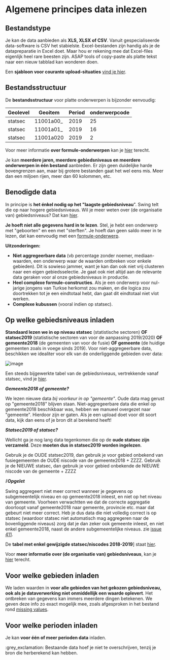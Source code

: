 # Algemene principes data inlezen

## Bestandstype

Je kan de data aanbieden als **XLS, XLSX of CSV**. Vanuit gespecialiseerde data-software is CSV het stabielste. Excel-bestanden zijn handig als je de datapreparatie in Excel doet. Maar hou er rekening mee dat Excel-files eigenlijk heel rare beesten zijn. ASAP tools of copy-paste als platte tekst naar een nieuw tabblad kan wonderen doen.

Een **sjabloon voor courante upload-situaties** [vind je hier](https://github.com/provinciesincijfers/JiveDocumentation/raw/master/04.%20Data%20inlezen/000_voorbeeld_upload.xlsx).

## Bestandsstructuur

De **bestandsstructuur** voor platte onderwerpen is bijzonder eenvoudig:

| Geolevel | Geoitem | Period | onderwerpcode |
| --- | --- | --- | --- |
| statsec | 11001a00\_ | 2019 | 25 |
| statsec | 11001a01\_ | 2019 | 16 |
| statsec | 11001a020 | 2019 | 2 |

Voor meer informatie **over formule-onderwerpen** kan je [hier](https://github.com/provinciesincijfers/JiveDocumentation/blob/master/04.%20Data%20inlezen/Formule-onderwerpen.md) terecht.

Je kan **meerdere jaren, meerdere gebiedsniveaus en meerdere onderwerpen in één bestand** aanbieden. Er zijn geen duidelijke harde bovengrenzen aan, maar bij grotere bestanden gaat het wel eens mis. Meer dan een miljoen rijen, meer dan 60 kolommen, etc.

## Benodigde data

In principe is **het énkel nodig op het &quot;laagste gebiedsniveau**&quot;. Swing telt die op naar hogere gebiedsniveaus. Wil je meer weten over (de organisatie van) gebiedsniveaus? Dat kan [hier](https://github.com/provinciesincijfers/gebiedsniveaus).

**Je hoeft niet alle gegevens hard in te lezen**. Stel, je hebt een onderwerp met &quot;geboorten&quot; en een met &quot;sterften&quot;. Je hoeft dan geen saldo meer in te lezen, dat kan eenvoudig met een [formule-onderwerp](https://github.com/provinciesincijfers/JiveDocumentation/blob/master/04.%20Data%20inlezen/Formule-onderwerpen.md).

**Uitzonderingen:**

- **Niet aggregeerbare data** (vb percentage zonder noemer, mediaan-waarden, een onderwerp waar de waarden ontbreken voor enkele gebieden). Dit is sowieso jammer, want je kan dan ook niet vrij clusteren naar een eigen gebiedsselectie. Je gaat ook niet altijd aan de relevante data geraken voor al onze gebiedsniveaus in productie.
- **Heel complexe formule-constructies**. Als je een onderwerp voor nul-jarige jongens van Turkse herkomst zou maken, en die logica zou doortrekken tot je een eindtotaal hebt, dan gaat dit eindtotaal niet vlot werken.
- **Complexe kubussen** (vooral indien op statsec).

## Op welke gebiedsniveaus inladen

**Standaard lezen we in op niveau statsec** (statistische sectoren) **OF statsec2019** (statistische sectoren van voor de aanpassing 2019/2020) **OF gemeente2018** (de gemeenten van voor de fusie) **OF gemeente** (de huidige gemeenten zoals in voege sinds 2019). Voor niet-aggregeerbare data, beschikken we idealiter voor elk van de onderliggende gebieden over data:

![image](https://user-images.githubusercontent.com/77432663/112810470-59637700-907b-11eb-8679-de865c6e05b4.png)


Een steeds bijgewerkte tabel van de gebiedsniveaus, vertrekkende vanaf statsec, vind je [hier](https://github.com/provinciesincijfers/gebiedsniveaus/tree/master/verzamelbestanden).

***Gemeente2018 of gemeente?***

We lezen nieuwe data *bij voorkeur in op &quot;gemeente&quot;*. Oude data mag gerust op &quot;gemeente2018&quot; blijven staan. Niet-aggregeerbare data die enkel op gemeente2018 beschikbaar was, hebben we manueel overgezet naar &quot;gemeente&quot;. Hierdoor zijn er gaten. Als je een upload doet voor dit soort data, kijk dan eens of je bron dit al berekend heeft!

***Statsec2019 of statsec?***

Wellicht ga je nog lang data tegenkomen die op de **oude statsec zijn verzameld**. Deze **moeten dus in statsec2019 worden ingelezen**.

Gebruik je de OUDE statsec2019, dan gebruik je voor gebied onbekend van fusiegemeenten de OUDE niscode van de gemeente2018 + ZZZZ. Gebruik je de NIEUWE statsec, dan gebruik je voor gebied onbekende de NIEUWE niscode van de gemeente + ZZZZ

***❕ Opgelet***

Swing aggregeert niet meer correct wanneer je gegevens op subgemeentelijk niveau en op gemeente2018 inleest, en niet op het niveau van gemeente. Voorheen verwachtten we dat de correcte aggregatie doorloopt vanaf gemeente2018 naar gemeente, provincie etc. maar dat gebeurt niet meer correct. Heb je dus data die niet volledig correct is op statsec (waardoor statsec niet automatisch mag aggregeren naar de bovenliggende niveaus) zorg dat je dan zeker ook gemeente inleest, en niet enkel gemeente2018, naast de andere subgemeentelijke niveaus.
zie [issue 411](https://github.com/provinciesincijfers/PinC-taakopvolging/issues/411).

De **tabel met enkel gewijzigde statsec/niscodes 2018-2019**] staat [hier](https://github.com/provinciesincijfers/gebiedsniveaus/blob/master/wijzigende\_gebiedsindelingen.md).

Voor **meer informatie over (de organisatie van) gebiedsniveaus**, kan je [hier](https://github.com/provinciesincijfers/gebiedsniveaus) terecht.

## Voor welke gebieden inladen

We laden waarden in **voor alle gebieden van het gekozen gebiedsniveau, ook als je dataverwerking niet onmiddellijk een waarde oplevert**. Het ontbreken van gegevens kan immers meerdere dingen betekenen. We geven deze info zo exact mogelijk mee, zoals afgesproken in het bestand rond [missing values]( https://github.com/provinciesincijfers/JiveDocumentation/blob/master/01.%20Algemeen%20databeheer/Missing%20values.md).

## Voor welke perioden inladen

Je kan **voor één of meer perioden data** inladen. 

:grey\_exclamation: Bestaande data hoef je niet te overschrijven, tenzij je bron die herberekend kan hebben.

